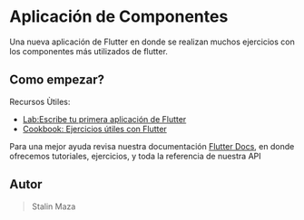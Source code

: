 # Aplicación de Componentes

Una nueva aplicación de Flutter en donde se realizan muchos ejercicios con los componentes más utilizados de flutter.

## Como empezar?

Recursos Ùtiles: 

- [Lab:Escribe tu primera aplicación de Flutter](https://flutter.dev/docs/get-started/codelab)
- [Cookbook: Ejercicios útiles con Flutter](https://flutter.dev/docs/cookbook)

Para una mejor ayuda revisa nuestra documentación
[Flutter Docs](https://flutter.dev/docs), en donde ofrecemos tutoriales, ejercicios, y toda la referencia de nuestra API

## Autor

> Stalin Maza
